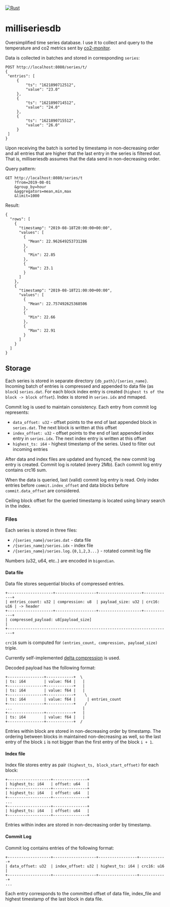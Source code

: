 [![Rust](https://github.com/whiter4bbit/milliseriesdb/actions/workflows/release.yml/badge.svg)](https://github.com/whiter4bbit/milliseriesdb/actions/workflows/release.yml)

# milliseriesdb

Oversimplified time series database. I use it to collect and query to the temperature and co2 metrics sent by [co2-monitor](https://github.com/whiter4bbit/co2-monitor).

Data is collected in batches and stored in corresponding `series`:

```
POST http://localhost:8080/series/t/
{
 "entries": [
     {
         "ts": "1621890712512",
         "value": "23.0"
     },
     {
         "ts": "1621890714512",
         "value": "24.0"
     },
     {
         "ts": "1621890715512",
         "value": "26.0"
     }
 ]
}
```

Upon receiving the batch is sorted by timestamp in non-decreasing order and all entries that are higher that the last entry in the series is filtered out. That is, milliseriesdb assumes that the data send in non-decreasing order.

Query pattern:

```
GET http://localhost:8080/series/t
    ?from=2019-08-01
    &group_by=hour
    &aggregators=mean,min,max
    &limit=1000
```

Result: 

```
{
  "rows": [
    {
      "timestamp": "2019-08-18T20:00:00+00:00",
      "values": [
        {
          "Mean": 22.962649253731286
        },
        {
          "Min": 22.85
        },
        {
          "Max": 23.1
        }
      ]
    },
    {
      "timestamp": "2019-08-18T21:00:00+00:00",
      "values": [
        {
          "Mean": 22.757492625368506
        },
        {
          "Min": 22.66
        },
        {
          "Max": 22.91
        }
      ]
    }
  ]
}
```

## Storage

Each series is stored in separate directory `{db_path}/{series_name}`. Incoming batch of entries is compressed and appended to data file (as `block`) `series.dat`. For each block index entry is created (`highest ts of the block -> block offset`). Index is stored in `series.idx` and mmaped. 

Commit log is used to maintain consistency. Each entry from commit log represents:
* `data_offset: u32` - offset points to the end of last appended block in `series.dat`. The next block is written at this offset
* `index_offset: u32` - offset points to the end of last appended index entry in `series.idx`. The next index entry is written at this offset
* `highest_ts: i64` - highest timestamp of the series. Used to filter out incoming entries

After data and index files are updated and fsynced, the new commit log entry is created. Commit log is rotated (every 2Mb). Each commit log entry contains crc16 sum.

When the data is queried, last (valid) commit log entry is read. Only index entries before `commit.index_offset` and data blocks before `commit.data_offset` are considered. 

Ceiling block offset for the queried timestamp is located using binary search in the index.

### Files

Each series is stored in three files:
 * `/{series_name}/series.dat` - data file
 * `/{series_name}/series.idx` - index file
 * `/{series_name}/series.log.{0,1,2,3...}` - rotated commit log file

Numbers (u32, u64, etc..) are encoded in `bigendian`.

#### Data file
 
Data file stores sequential blocks of compressed entries.

```
+--------------------+------------------+-------------------+------------+
| entries_count: u32 | compression: u8  | payload_size: u32 | crc16: u16 | -> header
+--------------------+------------------+-------------------+------------+
| compressed_payload: u8[payload_size]                                   |
+------------------------------------------------------------------------+
```

`crc16` sum is computed for `(entries_count, compression, payload_size)` triple.

Currently self-implemented [delta compression](src/storage/compression.rs) is used.

Decoded payload has the following format:
```
+----------------+------------+  \
| ts: i64        | value: f64 |   |
+----------------+------------+   |
| ts: i64        | value: f64 |   | 
+----------------+------------+    \  
| ts: i64        | value: f64 |     | entries_count
+----------------+------------+    /
...                               |
+----------------+------------+   |
| ts: i64        | value: f64 |   | 
+----------------+------------+  /
```

Entries within block are stored in non-decreasing order by timestamp. The ordering between blocks in maintained non-decreasing as well, so the last entry of the block `i` is not bigger than the first entry of the block `i + 1`.

#### Index file

Index file stores entry as pair `(highest_ts, block_start_offset)` for each block:

```
+-------------------+---------------+
| highest_ts: i64   | offset: u64   |
+-------------------+---------------+
| highest_ts: i64   | offset: u64   |
+-------------------+---------------+
...
+-------------------+---------------+
| highest_ts: i64   | offset: u64   |
+-------------------+---------------+
```

Entries within index are stored in non-decreasing order by timestamp.

#### Commit Log

Commit log contains entries of the following format:

```
+-------------------+-------------------+-----------------+------------+
| data_offset: u32  | index_offset: u32 | highest_ts: i64 | crc16: u16 |
+-------------------+-------------------+-----------------+------------+
...
```

Each entry corresponds to the committed offset of data file, index_file and highest timestamp of the last block in data file.

